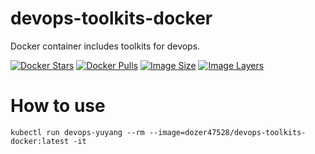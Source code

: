 # devops-toolkits-docker
Docker container includes toolkits for devops.

[![Docker Stars](https://img.shields.io/docker/stars/dozer47528/devops-toolkits-docker.svg)](https://hub.docker.com/r/dozer47528/devops-toolkits-docker/)
[![Docker Pulls](https://img.shields.io/docker/pulls/dozer47528/devops-toolkits-docker.svg)](https://hub.docker.com/r/dozer47528/devops-toolkits-docker/)
[![Image Size](https://img.shields.io/imagelayers/image-size/dozer47528/devops-toolkits-docker/latest.svg)](https://imagelayers.io/?images=dozer47528/devops-toolkits-docker:latest)
[![Image Layers](https://img.shields.io/imagelayers/layers/dozer47528/devops-toolkits-docker/latest.svg)](https://imagelayers.io/?images=dozer47528/devops-toolkits-docker:latest)


# How to use
```shell
kubectl run devops-yuyang --rm --image=dozer47528/devops-toolkits-docker:latest -it
```
